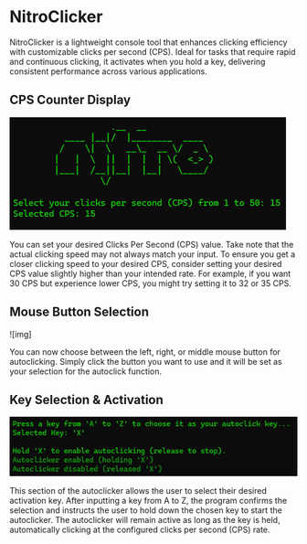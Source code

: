 # NitroClicker
NitroClicker is a lightweight console tool that enhances clicking efficiency with customizable clicks per second (CPS). Ideal for tasks that require rapid and continuous clicking, it activates when you hold a key, delivering consistent performance across various applications.

## CPS Counter Display
![img](https://github.com/rvnztolentino/NitroClicker/blob/main/img-190924.png)

You can set your desired Clicks Per Second (CPS) value. Take note that the actual clicking speed may not always match your input. To ensure you get a closer clicking speed to your desired CPS, consider setting your desired CPS value slightly higher than your intended rate. For example, if you want 30 CPS but experience lower CPS, you might try setting it to 32 or 35 CPS.

## Mouse Button Selection
![img]

You can now choose between the left, right, or middle mouse button for autoclicking. Simply click the button you want to use and it will be set as your selection for the autoclick function.

## Key Selection & Activation
![img](https://github.com/rvnztolentino/NitroClicker/blob/main/img-190927.png)

This section of the autoclicker allows the user to select their desired activation key. After inputting a key from A to Z, the program confirms the selection and instructs the user to hold down the chosen key to start the autoclicker. The autoclicker will remain active as long as the key is held, automatically clicking at the configured clicks per second (CPS) rate.
